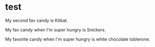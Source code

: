 # test

My second fav candy is Kitkat.

My fav candy when I'm super hungry is Snickers.

My favorite candy when I'm super hungry is white chocolate toblerone.


